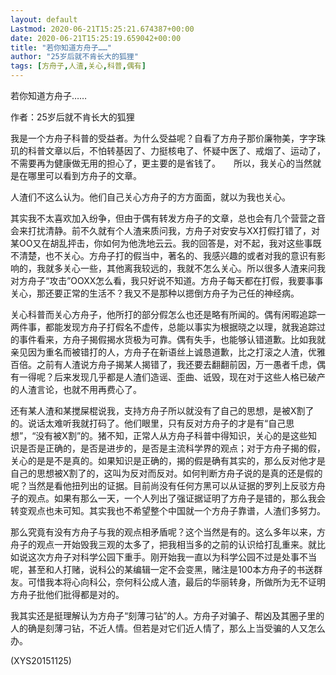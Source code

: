```yaml
---
layout: default
Lastmod: 2020-06-21T15:25:21.674387+00:00
date: 2020-06-21T15:25:19.659042+00:00
title: "若你知道方舟子……"
author: "25岁后就不肯长大的狐狸"
tags: [方舟子,人渣,关心,科普,偶有]
---
```


若你知道方舟子……

作者：25岁后就不肯长大的狐狸

我是一个方舟子科普的受益者。为什么受益呢？自看了方舟子那价廉物美，字字珠玑的科普文章以后，不怕转基因了、力挺核电了、怀疑中医了、戒烟了、运动了，不需要再为健康做无用的担心了，更主要的是省钱了。　　所以，我关心的当然就是在哪里可以看到方舟子的文章。

人渣们不这么认为。他们自己关心方舟子的方方面面，就以为我也关心。

其实我不太喜欢加入纷争，但由于偶有转发方舟子的文章，总也会有几个营营之音会来打扰清静。前不久就有个人渣来质问我，方舟子对安安与XX打假打错了，对某OO又在胡乱抨击，你如何为他洗地云云。我的回答是，对不起，我对这些事既不清楚，也不关心。方舟子打的假当中，著名的、我感兴趣的或者对我的意识有影响的，我就多关心一些，其他离我较远的，我就不怎么关心。所以很多人渣来问我对方舟子“攻击”OOXX怎么看，我只好说不知道。方舟子每天都在打假，我要事事关心，那还要正常的生活不？我又不是那种以摁倒方舟子为己任的神经病。

关心科普而关心方舟子，他所打的部分假怎么也还是略有所闻的。偶有闲暇追踪一两件事，都能发现方舟子打假名不虚传，总能以事实为根据晓之以理，就我追踪过的事件看来，方舟子揭假揭水货极为可靠。偶有失手，也能够认错道歉。比如我就亲见因为重名而被错打的人，方舟子在新语丝上诚恳道歉，比之打滚之人渣，优雅百倍。之前有人渣说方舟子揭某人揭错了，我还要去翻翻前因，万一愚者千虑，偶有一得呢？后来发现几乎都是人渣们造谣、歪曲、诋毁，现在对于这些人格已破产的人渣言论，也就不用再费心了。

还有某人渣和某搅屎棍说我，支持方舟子所以就没有了自己的思想，是被X割了的。说话太难听我就打码了。他们眼里，只有反对方舟子的才是有“自己思想”，“没有被X割”的。猪不知，正常人从方舟子科普中得知识，关心的是这些知识是否是正确的，是否是进步的，是否是主流科学界的观点；对于方舟子揭的假，关心的是是不是真的。如果知识是正确的，揭的假是确有其实的，那么反对他才是自己的思想被X割了的，这叫为反对而反对。如何判断方舟子说的是真的还是假的呢？当然是看他扭列出的证据。目前尚没有任何方黑可以从证据的罗列上反驳方舟子的观点。如果有那么一天，一个人列出了强证据证明了方舟子是错的，那么我会转变观点也未可知。其实我也不希望整个中国就一个方舟子靠谱，人渣们多努力。

那么究竟有没有方舟子与我的观点相矛盾呢？这个当然是有的。这么多年以来，方舟子的观点一开始毁我三观的太多了，把我相当多的之前的认识给打乱重来。就比如说这次方舟子对科学公园下重手。刚开始我一直以为科学公园不过是处事不当呢，甚至和人打赌，说科公的某编辑一定不会变黑，赌注是100本方舟子的书送群友。可惜我本将心向科公，奈何科公成人渣，最后的华丽转身，所做所为无不证明方舟子批他们批得都是对的。

我其实还是挺理解认为方舟子“刻薄刁钻”的人。方舟子对骗子、帮凶及其圈子里的人的确是刻薄刁钻，不近人情。但若是对它们近人情了，那么上当受骗的人又怎么办。

(XYS20151125)

